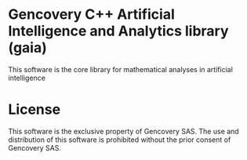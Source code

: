 # Gencovery C++ Artificial Intelligence and Analytics library (gaia)

This software is the core library for mathematical analyses in artificial intelligence

# License

This software is the exclusive property of Gencovery SAS. 
The use and distribution of this software is prohibited without the prior consent of Gencovery SAS.